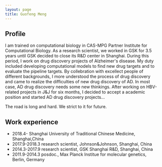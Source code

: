 ```yaml
---
layout: page
title: Guofeng Meng
---
```


## Profile

I am trained on computational biology in CAS-MPG Partner Institute for Computational Biology. As a research scientist, we worked in GSK for 3.5 years until GSK decided to close its R&D center in Shanghai. During this period, I work on drug discovery projects of Alzheimer's disease. My duty included developing computational models to find new drug targets and to evaluate the pipeline targets. By collebration with excellect people of different backgrounds, I more understood the process of drug discovery and came to realize the difficulties of new drug discovery of AD. In most case, AD drug discovery needs some new thinkings. After working on HBV-related projects in J&J for six months, I decided to accept a academic position and started AD drug discovery projects...

The road is long and hard. We strict to it for future.


## Work experience
* 2018.4-  Shanghai University of Traditional Chinese Medicine, Shanghai,China
* 2017.9-2018.3 research scientist, Johnson&Johnson, Shanghai, China
* 2014.3-2017.9 research scientist, GSK Shanghai R&D, Shanghai, China 
* 2011.9-2014.3 posdoc., Max Planck Institue for molecular genetics, Berlin, Germany 
